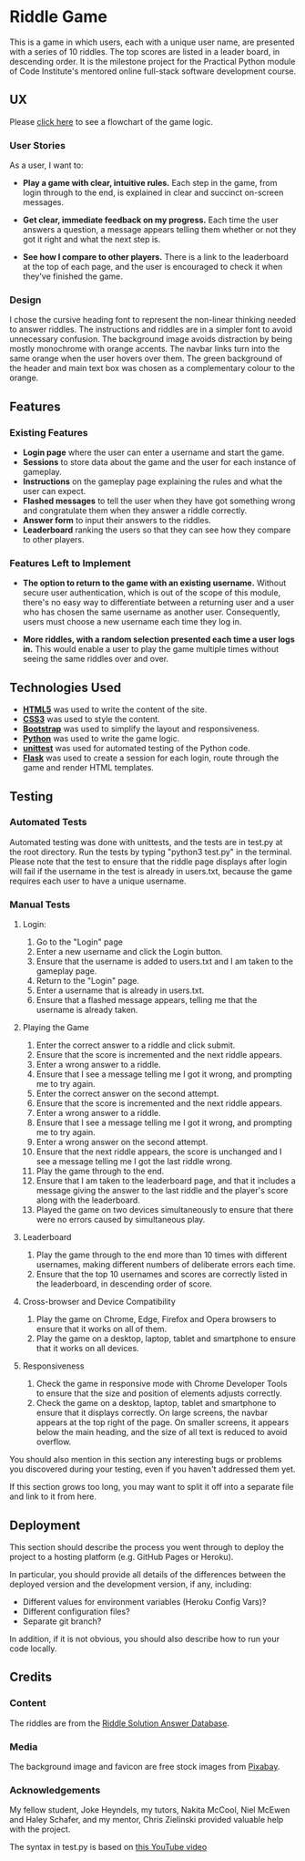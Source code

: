 # Riddle Game

This is a game in which users, each with a unique user name, are presented with a series of 10 riddles. The top scores are listed in a leader board, in descending order. 
It is the milestone project for the Practical Python module of Code Institute's mentored online full-stack software development course.
 
 
## UX

Please [click here](https://www.lucidchart.com/invitations/accept/f3b7e96b-17bc-4e27-836f-4051f1113364) to see a flowchart of the game logic.
 
### User Stories

As a user, I want to:
- **Play a game with clear, intuitive rules.**
Each step in the game, from login through to the end, is explained in clear and succinct on-screen messages.

- **Get clear, immediate feedback on my progress.**
Each time the user answers a question, a message appears telling them whether or not they got it right and what the next step is.

- **See how I compare to other players.**
There is a link to the leaderboard at the top of each page, and the user is encouraged to check it when they've finished the game.

### Design

I chose the cursive heading font to represent the non-linear thinking needed to answer riddles. The instructions and riddles are in a simpler font 
to avoid unnecessary confusion. The background image avoids distraction by being mostly monochrome with orange accents. The navbar links turn into 
the same orange when the user hovers over them. The green background of the header and main text box was chosen as a complementary colour to the orange.


## Features
 
### Existing Features

- **Login page** where the user can enter a username and start the game.
- **Sessions** to store data about the game and the user for each instance of gameplay.
- **Instructions** on the gameplay page explaining the rules and what the user can expect.
- **Flashed messages** to tell the user when they have got something wrong and congratulate them when they answer a riddle correctly.
- **Answer form** to input their answers to the riddles.
- **Leaderboard** ranking the users so that they can see how they compare to other players.

### Features Left to Implement

- **The option to return to the game with an existing username.** Without secure user authentication, which is out of the scope of this 
module, there's no easy way to differentiate between a returning user and a user who has chosen the same username as another user. 
Consequently, users must choose a new username each time they log in.

- **More riddles, with a random selection presented each time a user logs in.** This would enable a user to play the game multiple times 
without seeing the same riddles over and over.


## Technologies Used

- **[HTML5](https://developer.mozilla.org/en-US/docs/Web/Guide/HTML/HTML5)** was used to write the content of the site.
- **[CSS3](https://developer.mozilla.org/en-US/docs/Web/CSS/CSS3)** was used to style the content.
- **[Bootstrap](https://getbootstrap.com/)** was used to simplify the layout and responsiveness.
- **[Python](https://www.python.org/)** was used to write the game logic.
- **[unittest](https://docs.python.org/2/library/unittest.html)** was used for automated testing of the Python code.
- **[Flask](http://flask.pocoo.org/)** was used to create a session for each login, route through the game and render HTML templates.


## Testing

### Automated Tests

Automated testing was done with unittests, and the tests are in test.py at the root directory. Run the tests by typing "python3 test.py" in the terminal. 
Please note that the test to ensure that the riddle page displays after login will fail if the username in the test is already in users.txt, because the 
game requires each user to have a unique username.

### Manual Tests

1. Login:
    1. Go to the "Login" page
    2. Enter a new username and click the Login button. 
    3. Ensure that the username is added to users.txt and I am taken to the gameplay page.
    3. Return to the "Login" page.
    4. Enter a username that is already in users.txt.
    5. Ensure that a flashed message appears, telling me that the username is already taken.

2. Playing the Game
    1. Enter the correct answer to a riddle and click submit.
    2. Ensure that the score is incremented and the next riddle appears.
    3. Enter a wrong answer to a riddle.
    4. Ensure that I see a message telling me I got it wrong, and prompting me to try again.
    5. Enter the correct answer on the second attempt.
    6. Ensure that the score is incremented and the next riddle appears.
    7. Enter a wrong answer to a riddle.
    8. Ensure that I see a message telling me I got it wrong, and prompting me to try again.
    9. Enter a wrong answer on the second attempt.
    10. Ensure that the next riddle appears, the score is unchanged and I see a message telling me I got the last riddle wrong.
    11. Play the game through to the end.
    12. Ensure that I am taken to the leaderboard page, and that it includes a message giving the answer to the last riddle and the player's score along with the leaderboard.
    13. Played the game on two devices simultaneously to ensure that there were no errors caused by simultaneous play.

3. Leaderboard
    1. Play the game through to the end more than 10 times with different usernames, making different numbers of deliberate errors each time.
    3. Ensure that the top 10 usernames and scores are correctly listed in the leaderboard, in descending order of score.

4. Cross-browser and Device Compatibility
    1. Play the game on Chrome, Edge, Firefox and Opera browsers to ensure that it works on all of them.
    2. Play the game on a desktop, laptop, tablet and smartphone to ensure that it works on all devices.

5. Responsiveness
    1. Check the game in responsive mode with Chrome Developer Tools to ensure that the size and position of elements adjusts correctly.
    2. Check the game on a desktop, laptop, tablet and smartphone to ensure that it displays correctly. On large screens, the navbar appears 
    at the top right of the page. On smaller screens, it appears below the main heading, and the size of all text is reduced to avoid overflow.

You should also mention in this section any interesting bugs or problems you discovered during your testing, even if you haven't addressed them yet.

If this section grows too long, you may want to split it off into a separate file and link to it from here.


## Deployment

This section should describe the process you went through to deploy the project to a hosting platform (e.g. GitHub Pages or Heroku).

In particular, you should provide all details of the differences between the deployed version and the development version, if any, including:
- Different values for environment variables (Heroku Config Vars)?
- Different configuration files?
- Separate git branch?

In addition, if it is not obvious, you should also describe how to run your code locally.


## Credits

### Content
The riddles are from the [Riddle Solution Answer Database](https://riddle.solutions/).

### Media
The background image and favicon are free stock images from [Pixabay](https://pixabay.com/).

### Acknowledgements
My fellow student, Joke Heyndels, my tutors, Nakita McCool, Niel McEwen and Haley Schafer, and 
my mentor, Chris Zielinski provided valuable help with the project.

The syntax in test.py is based on [this YouTube video](https://www.youtube.com/watch?v=1aHNs1aEATg&list=PLLjmbh6XPGK4ISY747FUHXEl9lBxre4mM&index=8&t=0s) 
